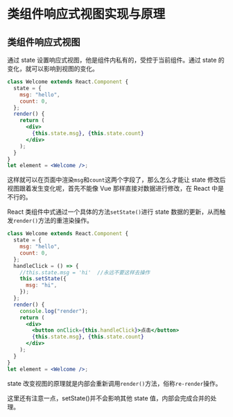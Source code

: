 # 类组件响应式视图实现与原理

## 类组件响应式视图

通过 state 设置响应式视图，他是组件内私有的，受控于当前组件。通过 state 的变化，就可以影响到视图的变化。

```jsx
class Welcome extends React.Component {
  state = {
    msg: "hello",
    count: 0,
  };
  render() {
    return (
      <div>
        {this.state.msg}, {this.state.count}
      </div>
    );
  }
}
let element = <Welcome />;
```

这样就可以在页面中渲染`msg`和`count`这两个字段了，那么怎么才能让 state 修改后视图跟着发生变化呢，首先不能像 Vue 那样直接对数据进行修改，在 React 中是不行的。

React 类组件中式通过一个具体的方法`setState()`进行 state 数据的更新，从而触发`render()`方法的重渲染操作。

```jsx
class Welcome extends React.Component {
  state = {
    msg: "hello",
    count: 0,
  };
  handleClick = () => {
    //this.state.msg = 'hi'  //永远不要这样去操作
    this.setState({
      msg: "hi",
    });
  };
  render() {
    console.log("render");
    return (
      <div>
        <button onClick={this.handleClick}>点击</button>
        {this.state.msg}, {this.state.count}
      </div>
    );
  }
}
let element = <Welcome />;
```

state 改变视图的原理就是内部会重新调用`render()`方法，俗称`re-render`操作。

这里还有注意一点，setState()并不会影响其他 state 值，内部会完成合并的处理。
